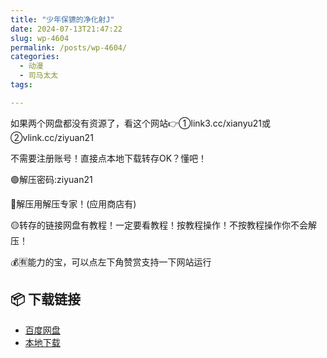 ```yaml
---
title: "少年保镳的净化射J"
date: 2024-07-13T21:47:22
slug: wp-4604
permalink: /posts/wp-4604/
categories:
  - 动漫
  - 司马太太
tags:

---
```


如果两个网盘都没有资源了，看这个网站👉①link3.cc/xianyu21或②vlink.cc/ziyuan21

不需要注册账号！直接点本地下载转存OK？懂吧！

🟢解压密码:ziyuan21

🔵解压用解压专家！(应用商店有)

🟡转存的链接网盘有教程！一定要看教程！按教程操作！不按教程操作你不会解压！

💰🈶能力的宝，可以点左下角赞赏支持一下网站运行

## 📦 下载链接
- [百度网盘](https://blziyuan21.com/pay-download/4604?key=4d0dbca8ef&down_id=0)
- [本地下载](https://blziyuan21.com/pay-download/4604?key=4d0dbca8ef&down_id=1)

